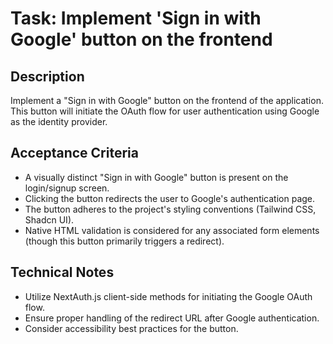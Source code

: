# Task: Implement 'Sign in with Google' button on the frontend

## Description
Implement a "Sign in with Google" button on the frontend of the application. This button will initiate the OAuth flow for user authentication using Google as the identity provider.

## Acceptance Criteria
*   A visually distinct "Sign in with Google" button is present on the login/signup screen.
*   Clicking the button redirects the user to Google's authentication page.
*   The button adheres to the project's styling conventions (Tailwind CSS, Shadcn UI).
*   Native HTML validation is considered for any associated form elements (though this button primarily triggers a redirect).

## Technical Notes
*   Utilize NextAuth.js client-side methods for initiating the Google OAuth flow.
*   Ensure proper handling of the redirect URL after Google authentication.
*   Consider accessibility best practices for the button.

